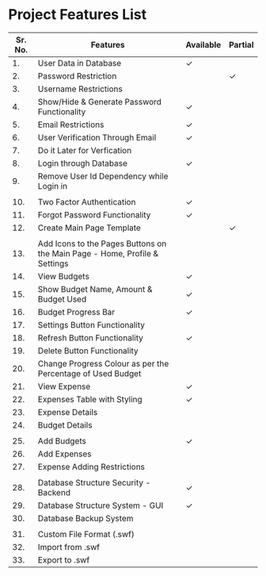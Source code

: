 # Project Features List 

| Sr. No. | Features                                                                   | Available | Partial |
| ------- | -------------------------------------------------------------------------- | --------- | ------- |
| 1.      | User Data in Database                                                      | ✓         |         |
| 2.      | Password Restriction                                                       |           | ✓       |
| 3.      | Username Restrictions                                                      |           |         |
| 4.      | Show/Hide & Generate Password Functionality                                | ✓         |         |
| 5.      | Email Restrictions                                                         | ✓         |         |
| 6.      | User Verification Through Email                                            | ✓         |         |
| 7.      | Do it Later for Verfication                                                |           |         |
| 8.      | Login through Database                                                     | ✓         |         |
| 9.      | Remove User Id Dependency while Login in                                   |           |         |
|         |                                                                            |           |         |
| 10.     | Two Factor Authentication                                                  | ✓         |         |
| 11.     | Forgot Password Functionality                                              | ✓         |         |
| 12.     | Create Main Page Template                                                  |           | ✓       |
|         |                                                                            |           |         |
| 13.     | Add Icons to the Pages Buttons on the Main Page - Home, Profile & Settings |           |         |
| 14.     | View Budgets                                                               | ✓         |         |
| 15.     | Show Budget Name, Amount & Budget Used                                     | ✓         |         |
| 16.     | Budget Progress Bar                                                        | ✓         |         |
| 17.     | Settings Button Functionality                                              |           |         |
| 18.     | Refresh Button Functionality                                               | ✓         |         |
| 19.     | Delete Button Functionality                                                |           |         |
| 20.     | Change Progress Colour as per the Percentage of Used Budget                |           |         |
| 21.     | View Expense                                                               | ✓         |         |
| 22.     | Expenses Table with Styling                                                | ✓         |         |
| 23.     | Expense Details                                                            |           |         |
| 24.     | Budget Details                                                             |           |         |
|         |                                                                            |           |         |
| 25.     | Add Budgets                                                                | ✓         |         |
| 26.     | Add Expenses                                                               |           |         |
| 27.     | Expense Adding Restrictions                                                |           |         |
|         |                                                                            |           |         |
| 28.     | Database Structure Security - Backend                                      | ✓         |         |
| 29.     | Database Structure System - GUI                                            | ✓         |         |
| 30.     | Database Backup System                                                     |           |         |
|         |                                                                            |           |         |
| 31.     | Custom File Format (.swf)                                                  |           |         |
| 32.     | Import from .swf                                                           |           |         |
| 33.     | Export to .swf                                                             |           |         |